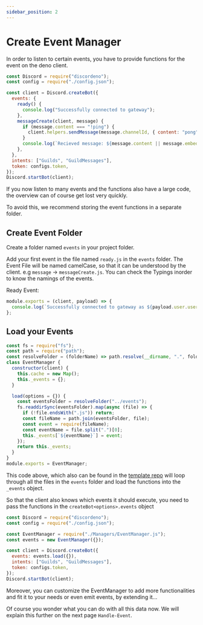 ```yaml
---
sidebar_position: 2
---
```


# Create Event Manager

In order to listen to certain events, you have to provide functions for the event on the deno client.

```js
const Discord = require("discordeno");
const config = require("./config.json");

const client = Discord.createBot({
  events: {
    ready() {
      console.log("Successfully connected to gateway");
    },
    messageCreate(client, message) {
      if (message.content === "!ping") {
        client.helpers.sendMessage(message.channelId, { content: "pong" });
      }
      console.log(`Recieved message: ${message.content || message.embeds}`);
    },
  },
  intents: ["Guilds", "GuildMessages"],
  token: configs.token,
});
Discord.startBot(client);
```

If you now listen to many events and the functions also have a large code, the overview can of course get lost very
quickly.

To avoid this, we recommend storing the event functions in a separate folder.

## Create Event Folder

Create a folder named `events` in your project folder.

Add your first event in the file named `ready.js` in the `events` folder. The Event File will be named camelCase, so
that it can be understood by the client. e.g `message` -> `messageCreate.js`. You can check the Typings inorder to know
the namings of the events.

Ready Event:

```js
module.exports = (client, payload) => {
  console.log(`Successfully connected to gateway as ${payload.user.username}`);
};
```

## Load your Events

```js
const fs = require("fs");
const path = require("path");
const resolveFolder = (folderName) => path.resolve(__dirname, ".", folderName);
class EventManager {
  constructor(client) {
    this.cache = new Map();
    this._events = {};
  }

  load(options = {}) {
    const eventsFolder = resolveFolder("../events");
    fs.readdirSync(eventsFolder).map(async (file) => {
      if (!file.endsWith(".js")) return;
      const fileName = path.join(eventsFolder, file);
      const event = require(fileName);
      const eventName = file.split(".")[0];
      this._events[`${eventName}`] = event;
    });
    return this._events;
  }
}
module.exports = EventManager;
```

This code above, which also can be found in the
[template repo](https://github.com/discordeno/discordeno/tree/main/template/nodejs/Managers/EventManager.js) will loop
through all the files in the `events` folder and load the functions into the `_events` object.

So that the client also knows which events it should execute, you need to pass the functions in the
`createBot<options>.events` object

```js
const Discord = require("discordeno");
const config = require("./config.json");

const EventManager = require("./Managers/EventManager.js");
const events = new EventManager({});

const client = Discord.createBot({
  events: events.load({}),
  intents: ["Guilds", "GuildMessages"],
  token: configs.token,
});
Discord.startBot(client);
```

Moreover, you can customize the EventManager to add more functionalities and fit it to your needs or even emit events,
by extending it...

Of course you wonder what you can do with all this data now. We will explain this further on the next page
`Handle-Event`.
